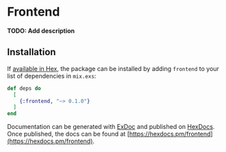 # Frontend

**TODO: Add description**

## Installation

If [available in Hex](https://hex.pm/docs/publish), the package can be installed
by adding `frontend` to your list of dependencies in `mix.exs`:

```elixir
def deps do
  [
    {:frontend, "~> 0.1.0"}
  ]
end
```

Documentation can be generated with [ExDoc](https://github.com/elixir-lang/ex_doc)
and published on [HexDocs](https://hexdocs.pm). Once published, the docs can
be found at [https://hexdocs.pm/frontend](https://hexdocs.pm/frontend).

